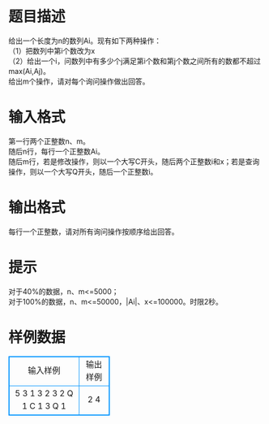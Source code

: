 # 

 
 # 题目描述 
给出一个长度为n的数列Ai。现有如下两种操作：<BR>（1）把数列中第i个数改为x<BR>（2）给出一个i，问数列中有多少个j满足第i个数和第j个数之间所有的数都不超过max(Ai,Aj)。<BR>给出m个操作，请对每个询问操作做出回答。<BR> 

 
 # 输入格式 
第一行两个正整数n、m。<BR>随后n行，每行一个正整数Ai。<BR>随后m行，若是修改操作，则以一个大写C开头，随后两个正整数i和x；若是查询操作，则以一个大写Q开头，随后一个正整数i。<BR> 

 
 # 输出格式 
每行一个正整数，请对所有询问操作按顺序给出回答。 

 
 # 提示 
对于40%的数据，n、m&lt;=5000；<BR>对于100%的数据，n、m&lt;=50000，|Ai|、x&lt;=100000。时限2秒。<BR> 
# 样例数据
<style>
        table,table tr th, table tr td { border:1px solid #0094ff; }
        table { width: 200px; min-height: 25px; line-height: 25px; text-align: center; border-collapse: collapse;}   
    </style>
<table>
	<tr>
		<td>输入样例</td>
		<td>输出样例</td>
	</tr>
<tr><td>5 3
1
3
2
3
2
Q 1
C 1 3
Q 1
</td><td>2
4
</td></tr></table>
